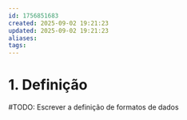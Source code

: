 ```yaml
---
id: 1756851683
created: 2025-09-02 19:21:23
updated: 2025-09-02 19:21:23
aliases:
tags:
---
```

# 1. Definição
#TODO:  Escrever a definição de formatos de dados